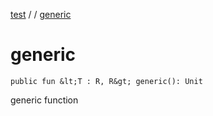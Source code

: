 [test](out.md) / [](out.md) / [generic](out.md)


# generic


```
public fun &lt;T : R, R&gt; generic(): Unit
```


generic function



